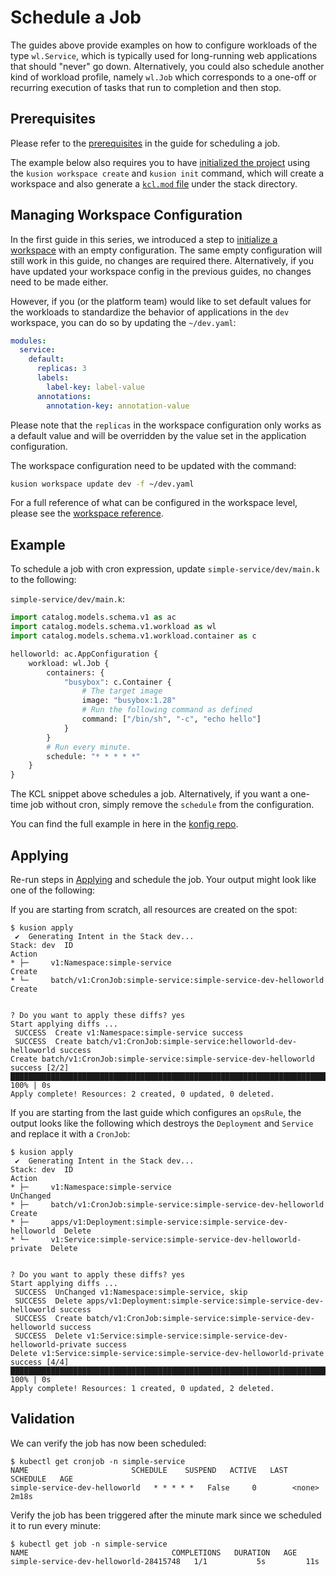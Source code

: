 # Schedule a Job

The guides above provide examples on how to configure workloads of the type `wl.Service`, which is typically used for long-running web applications that should "never" go down. Alternatively, you could also schedule another kind of workload profile, namely `wl.Job` which corresponds to a one-off or recurring execution of tasks that run to completion and then stop.

## Prerequisites

Please refer to the [prerequisites](deploy-application#prerequisites) in the guide for scheduling a job.

The example below also requires you to have [initialized the project](deploy-application#initializing) using the `kusion workspace create` and `kusion init` command, which will create a workspace and also generate a [`kcl.mod` file](deploy-application#kclmod) under the stack directory.

## Managing Workspace Configuration

In the first guide in this series, we introduced a step to [initialize a workspace](deploy-application#initializing-workspace-configuration) with an empty configuration. The same empty configuration will still work in this guide, no changes are required there. Alternatively, if you have updated your workspace config in the previous guides, no changes need to be made either.

However, if you (or the platform team) would like to set default values for the workloads to standardize the behavior of applications in the `dev` workspace, you can do so by updating the `~/dev.yaml`:
```yaml
modules:
  service:
    default:
      replicas: 3
      labels:
        label-key: label-value
      annotations:
        annotation-key: annotation-value
```

Please note that the `replicas` in the workspace configuration only works as a default value and will be overridden by the value set in the application configuration.

The workspace configuration need to be updated with the command:
```bash
kusion workspace update dev -f ~/dev.yaml
```

For a full reference of what can be configured in the workspace level, please see the [workspace reference](../../reference/modules/workspace-configs/workload/job).

## Example

To schedule a job with cron expression, update `simple-service/dev/main.k` to the following:

`simple-service/dev/main.k`:
```py
import catalog.models.schema.v1 as ac
import catalog.models.schema.v1.workload as wl
import catalog.models.schema.v1.workload.container as c

helloworld: ac.AppConfiguration {
    workload: wl.Job {
        containers: {
            "busybox": c.Container {
                # The target image
                image: "busybox:1.28"
                # Run the following command as defined
                command: ["/bin/sh", "-c", "echo hello"]
            }
        }
        # Run every minute.
        schedule: "* * * * *"
    }
}
```

The KCL snippet above schedules a job. Alternatively, if you want a one-time job without cron, simply remove the `schedule` from the configuration.

You can find the full example in here in the [konfig repo](https://github.com/KusionStack/konfig/tree/main/example/simple-job).

## Applying

Re-run steps in [Applying](deploy-application#applying) and schedule the job. Your output might look like one of the following:

If you are starting from scratch, all resources are created on the spot:
```
$ kusion apply
 ✔︎  Generating Intent in the Stack dev...                                                                                                                                                                                                     
Stack: dev  ID                                                    Action
* ├─     v1:Namespace:simple-service                               Create
* └─     batch/v1:CronJob:simple-service:simple-service-dev-helloworld  Create


? Do you want to apply these diffs? yes
Start applying diffs ...
 SUCCESS  Create v1:Namespace:simple-service success                                                                                                                                                                                              
 SUCCESS  Create batch/v1:CronJob:simple-service:helloworld-dev-helloworld success                                                                                                                                                                 
Create batch/v1:CronJob:simple-service:simple-service-dev-helloworld success [2/2] ██████████████████████████████████████████████████████████████████████████████████████████████████████████████████████████████████████████████████████████ 100% | 0s
Apply complete! Resources: 2 created, 0 updated, 0 deleted.
```

If you are starting from the last guide which configures an `opsRule`, the output looks like the following which destroys the `Deployment` and `Service` and replace it with a `CronJob`:
```
$ kusion apply
 ✔︎  Generating Intent in the Stack dev...                                                                                                                                                                                                     
Stack: dev  ID                                                               Action
* ├─     v1:Namespace:simple-service                                      UnChanged
* ├─     batch/v1:CronJob:simple-service:simple-service-dev-helloworld     Create
* ├─     apps/v1:Deployment:simple-service:simple-service-dev-helloworld  Delete
* └─     v1:Service:simple-service:simple-service-dev-helloworld-private  Delete


? Do you want to apply these diffs? yes
Start applying diffs ...
 SUCCESS  UnChanged v1:Namespace:simple-service, skip                                                                                                                                                                                         
 SUCCESS  Delete apps/v1:Deployment:simple-service:simple-service-dev-helloworld success                                                                                                                                                      
 SUCCESS  Create batch/v1:CronJob:simple-service:simple-service-dev-helloworld success                                                                                                                                                         
 SUCCESS  Delete v1:Service:simple-service:simple-service-dev-helloworld-private success                                                                                                                                                      
Delete v1:Service:simple-service:simple-service-dev-helloworld-private success [4/4] ███████████████████████████████████████████████████████████████████████████████████████████████████████████████████████████████████████████████ 100% | 0s
Apply complete! Resources: 1 created, 0 updated, 2 deleted.
```

## Validation

We can verify the job has now been scheduled:

```shell
$ kubectl get cronjob -n simple-service
NAME                       SCHEDULE    SUSPEND   ACTIVE   LAST SCHEDULE   AGE
simple-service-dev-helloworld   * * * * *   False     0        <none>          2m18s
```

Verify the job has been triggered after the minute mark since we scheduled it to run every minute:
```shell
$ kubectl get job -n simple-service
NAME                                COMPLETIONS   DURATION   AGE
simple-service-dev-helloworld-28415748   1/1           5s         11s
```
